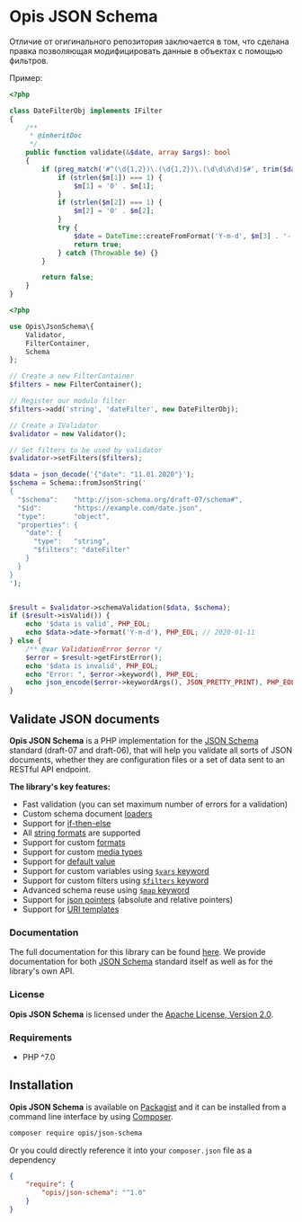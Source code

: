 Opis JSON Schema
====================

Отличие от огигинального репозитория заключается в том, что сделана правка позволяющая модифицировать данные в объектах с помощью фильтров.

Пример:

```php
<?php

class DateFilterObj implements IFilter
{
    /**
     * @inheritDoc
     */
    public function validate(&$date, array $args): bool
    {
        if (preg_match('#^(\d{1,2})\.(\d{1,2})\.(\d\d\d\d)$#', trim($date), $m)) {
            if (strlen($m[1]) === 1) {
                $m[1] = '0' . $m[1];
            }
            if (strlen($m[2]) === 1) {
                $m[2] = '0' . $m[2];
            }
            try {
                $date = DateTime::createFromFormat('Y-m-d', $m[3] . '-' . $m[2] . '-' . $m[1]);
                return true;
            } catch (Throwable $e) {}
        }

        return false;
    }
}
```

```php
<?php

use Opis\JsonSchema\{
    Validator,
    FilterContainer,
    Schema
};

// Create a new FilterContainer
$filters = new FilterContainer();

// Register our modulo filter
$filters->add('string', 'dateFilter', new DateFilterObj);

// Create a IValidator
$validator = new Validator();

// Set filters to be used by validator
$validator->setFilters($filters);

$data = json_decode('{"date": "11.01.2020"}');
$schema = Schema::fromJsonString('
{
  "$schema":    "http://json-schema.org/draft-07/schema#",
  "$id":        "https://example.com/date.json",
  "type":       "object",
  "properties": {
    "date": {
      "type":   "string",
      "$filters": "dateFilter"
    }
  }
}
');


$result = $validator->schemaValidation($data, $schema);
if ($result->isValid()) {
    echo '$data is valid', PHP_EOL;
    echo $data->date->format('Y-m-d'), PHP_EOL; // 2020-01-11
} else {
    /** @var ValidationError $error */
    $error = $result->getFirstError();
    echo '$data is invalid', PHP_EOL;
    echo "Error: ", $error->keyword(), PHP_EOL;
    echo json_encode($error->keywordArgs(), JSON_PRETTY_PRINT), PHP_EOL;
}
```




Validate JSON documents
-----------

**Opis JSON Schema** is a PHP implementation for the [JSON Schema] standard (draft-07 and draft-06), that
will help you validate all sorts of JSON documents, whether they are configuration files or a set 
of data sent to an RESTful API endpoint.


**The library's key features:**

- Fast validation (you can set maximum number of errors for a validation)
- Custom schema document [loaders](https://docs.opis.io/json-schema/1.x/php-loader.html)
- Support for [if-then-else](https://docs.opis.io/json-schema/1.x/conditional-subschemas.html#if-then-else)
- All [string formats](https://docs.opis.io/json-schema/1.x/formats.html#provided-formats) are supported
- Support for custom [formats](https://docs.opis.io/json-schema/1.x/php-format.html)
- Support for custom [media types](https://docs.opis.io/json-schema/1.x/php-media-type.html)
- Support for [default value](https://docs.opis.io/json-schema/1.x/default-value.html)
- Support for custom variables using [`$vars` keyword](https://docs.opis.io/json-schema/1.x/variables.html)
- Support for custom filters using [`$filters` keyword](https://docs.opis.io/json-schema/1.x/filters.html)
- Advanced schema reuse using [`$map` keyword](https://docs.opis.io/json-schema/1.x/mappers.html)
- Support for [json pointers](https://docs.opis.io/json-schema/1.x/pointers.html) (absolute and relative pointers)
- Support for [URI templates](https://docs.opis.io/json-schema/1.x/uri-template.html)

### Documentation

The full documentation for this library can be found [here][documentation].
We provide documentation for both [JSON Schema] standard itself as well as for
the library's own API. 

### License

**Opis JSON Schema** is licensed under the [Apache License, Version 2.0][apache_license].

### Requirements

* PHP ^7.0

## Installation

**Opis JSON Schema** is available on [Packagist] and it can be installed from a 
command line interface by using [Composer]. 

```bash
composer require opis/json-schema
```

Or you could directly reference it into your `composer.json` file as a dependency

```json
{
    "require": {
        "opis/json-schema": "^1.0"
    }
}
```

[documentation]: https://docs.opis.io/json-schema
[apache_license]: https://www.apache.org/licenses/LICENSE-2.0 "Apache License"
[Packagist]: https://packagist.org/packages/opis/json-schema "Packagist"
[Composer]: https://getcomposer.org "Composer"
[JSON Schema]: http://json-schema.org/ "JSON Schema"
